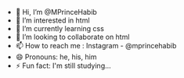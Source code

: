 - 👋 Hi, I’m @MPrinceHabib
- 👀 I’m interested in html
- 🌱 I’m currently learning css
- 💞️ I’m looking to collaborate on html
- 📫 How to reach me : Instagram - @mprincehabib
- 😄 Pronouns: he, his, him
- ⚡ Fun fact: I'm still studying...

<!---
MPrinceHabib/MPrinceHabib is a ✨ special ✨ repository because its `README.md` (this file) appears on your GitHub profile.
You can click the Preview link to take a look at your changes.
--->
